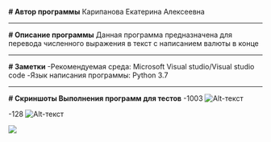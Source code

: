 **# Автор программы**
Карипанова Екатерина Алексеевна
____
**# Описание программы**
Данная программа предназначена для перевода численного выражения в текст с написанием валюты в конце
____
**# Заметки**
-Рекомендуемая среда: Microsoft Visual studio/Visual studio code
-Язык написания программы: Python 3.7
____
**# Скриншоты Выполнения программ для тестов**
-1003
![Alt-текст]("https://github.com/EKataya/My-repository/blob/main/1003.jpg")

-128
![Alt-текст]("https://github.com/EKataya/My-repository/blob/main/128.jpg")

![](https://sun9-2.userapi.com/impg/GhkBt0IkvkrfwoZhKavsRXIno_ANYHs2eesLAQ/u_HORs1dajs.jpg?size=1920x1080&quality=96&sign=c404f28506d58872fb55f3504ea4c793&type=album)


